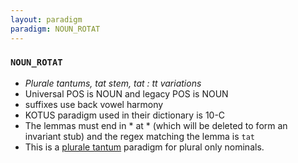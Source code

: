 ```yaml
---
layout: paradigm
paradigm: NOUN_ROTAT
---
```

### ` NOUN_ROTAT `

* _Plurale tantums, tat stem, tat : tt variations_
* Universal POS is NOUN and legacy POS is NOUN
* suffixes use back vowel harmony
* KOTUS paradigm used in their dictionary is 10-C
* The lemmas must end in * at * (which will be deleted to form an invariant stub) and the regex matching the lemma is ` tat `
* This is a [plurale tantum](https://en.wikipedia.org/wiki/Plurale_tantum) paradigm for plural only nominals.
